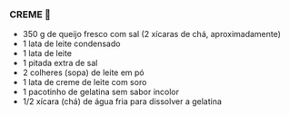 ### CREME :cake:



- 350 g de queijo fresco com sal (2 xícaras de chá, aproximadamente)
- 1 lata de leite condensado
- 1 lata de leite
- 1 pitada extra de sal
- 2 colheres (sopa) de leite em pó
- 1 lata de creme de leite com soro
- 1 pacotinho de gelatina sem sabor incolor
- 1/2 xícara (chá) de água fria para dissolver a gelatina
